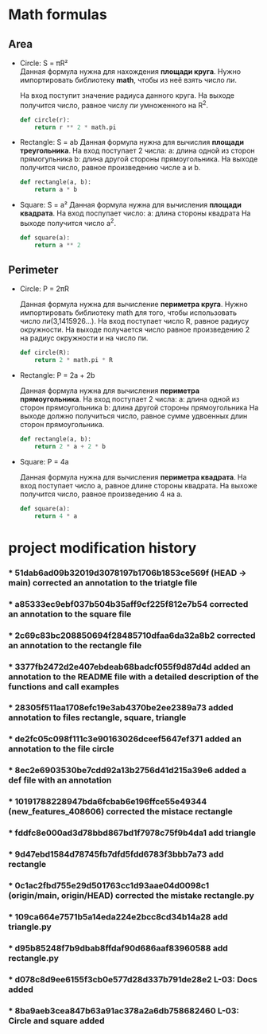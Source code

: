 # Math formulas
## Area
- Circle: S = πR²  
	Данная формула нужна для нахождения **площади круга**.
  	Нужно импортировать библиотеку **math**, чтобы из неё взять число _пи_.
  
	На вход поступит значение радиуса данного круга.
	На выходе получится число, равное числу _пи_ умноженного на R<sup>2</sup>.

	```py
	def circle(r):
 		return r ** 2 * math.pi
 	```
 
- Rectangle: S = ab
	Данная формула нужна для вычислия **площади треугольника**. 
	На вход поступает 2 числа: 
			a: длина одной из сторон прямогульника
			b: длина другой стороны прямоугольника.
	На выходе получится число, равное произведению числе a и b.

	```py
 	def rectangle(a, b):
 		return a * b
 	```
 
- Square: S = a²
	Данная формула нужна для вычисления **площади квадрата**. 
	На вход поспупает число:
		a: длина стороны квадрата
	На выходе получится число a<sup>2</sup>.

	```py
 	def square(a):
 		return a ** 2
 	```

## Perimeter
- Circle: P = 2πR

	Данная формула нужна для вычисление **периметра круга**.
	Нужно импортировать библиотеку math для того, чтобы использовать число _пи_(3,1415926...).
	На вход поступает число R, равное радиусу окружности.
	На выходе получается число равное произведению 2 на радиус окружности и на число пи.

	```py
 	def circle(R):
 		return 2 * math.pi * R
 	```
 
- Rectangle: P = 2a + 2b

	Данная формула нужна для вычисления **периметра прямоугольника**.
	На вход поступает 2 числа:
		a: длина одной из сторон прямоугольника
		b: длина другой стороны прямоугольника
	На выходе должно получиться число, равное сумме удвоенных длин сторон прямоугольника.

	```py
 	def rectangle(a, b):
 		return 2 * a + 2 * b
 	```

- Square: P = 4a

	Данная формула нужна для вычисления **периметра квадрата**.
	На вход поступает число a, равное длине стороны квадрата.
	На выхоже получится число, равное произведению 4 на a.

	```py
 	def square(a):
 		return 4 * a
 	```

# project modification history
### * 51dab6ad09b32019d3078197b1706b1853ce569f (HEAD -> main) corrected an annotation to the triatgle file
### * a85333ec9ebf037b504b35aff9cf225f812e7b54 corrected an annotation to the square file
### * 2c69c83bc208850694f28485710dfaa6da32a8b2 corrected an annotation to the rectangle file
### * 3377fb2472d2e407ebdeab68badcf055f9d87d4d added an annotation to the README file with a detailed description of the functions and call examples
### * 28305f511aa1708efc19e3ab4370be2ee2389a73 added annotation to files rectangle, square, triangle
### * de2fc05c098f111c3e90163026dceef5647ef371 added an annotation to the file circle
### * 8ec2e6903530be7cdd92a13b2756d41d215a39e6 added a def file with an annotation
### * 10191788228947bda6fcbab6e196ffce55e49344 (new_features_408606) corrected the mistace rectangle
### * fddfc8e000ad3d78bbd867bd1f7978c75f9b4da1 add triangle
### * 9d47ebd1584d78745fb7dfd5fdd6783f3bbb7a73 add rectangle
### * 0c1ac2fbd755e29d501763cc1d93aae04d0098c1 (origin/main, origin/HEAD) corrected the mistake rectangle.py
### * 109ca664e7571b5a14eda224e2bcc8cd34b14a28 add triangle.py
### * d95b85248f7b9dbab8ffdaf90d686aaf83960588 add rectangle.py
### * d078c8d9ee6155f3cb0e577d28d337b791de28e2 L-03: Docs added
### * 8ba9aeb3cea847b63a91ac378a2a6db758682460 L-03: Circle and square added
